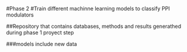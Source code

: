 #Phase 2
#Train different machinne learning models to classify PPI modulators

##Repository that contains databases, methods and results generathed during phase 1 proyect step
    
###models include new data
